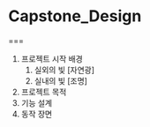 # Capstone_Design
===
1. 프로젝트 시작 배경
   1) 실외의 빛 [자연광]
   2) 실내의 빛 [조명]
3. 프로젝트 목적
4. 기능 설계
5. 동작 장면

